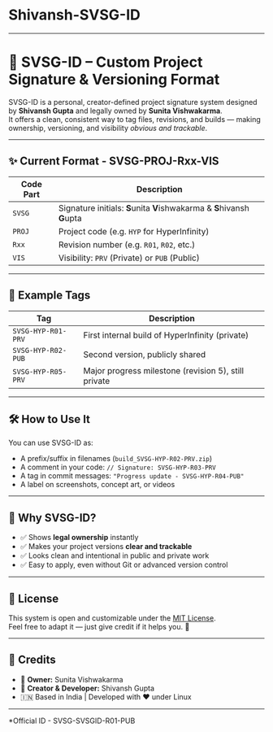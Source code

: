 # Shivansh-SVSG-ID

---

# 🧠 SVSG-ID – Custom Project Signature & Versioning Format

SVSG-ID is a personal, creator-defined project signature system designed by **Shivansh Gupta** and legally owned by **Sunita Vishwakarma**.  
It offers a clean, consistent way to tag files, revisions, and builds — making ownership, versioning, and visibility *obvious and trackable*.

---

## ✨ Current Format - SVSG-PROJ-Rxx-VIS

| Code Part | Description |
|-----------|-------------|
| `SVSG`    | Signature initials: **S**unita **V**ishwakarma & **S**hivansh **G**upta  
| `PROJ`    | Project code (e.g. `HYP` for HyperInfinity)  
| `Rxx`     | Revision number (e.g. `R01`, `R02`, etc.)  
| `VIS`     | Visibility: `PRV` (Private) or `PUB` (Public)  

---

## 🧪 Example Tags

| Tag | Description |
|-----|-------------|
| `SVSG-HYP-R01-PRV` | First internal build of HyperInfinity (private)  
| `SVSG-HYP-R02-PUB` | Second version, publicly shared  
| `SVSG-HYP-R05-PRV` | Major progress milestone (revision 5), still private  

---

## 🛠️ How to Use It

You can use SVSG-ID as:
- A prefix/suffix in filenames (`build_SVSG-HYP-R02-PRV.zip`)
- A comment in your code: `// Signature: SVSG-HYP-R03-PRV`
- A tag in commit messages: `"Progress update - SVSG-HYP-R04-PUB"`
- A label on screenshots, concept art, or videos

---

## 🔐 Why SVSG-ID?

- ✅ Shows **legal ownership** instantly
- ✅ Makes your project versions **clear and trackable**
- ✅ Looks clean and intentional in public and private work
- ✅ Easy to apply, even without Git or advanced version control

---

## 📜 License

This system is open and customizable under the [MIT License](LICENSE).  
Feel free to adapt it — just give credit if it helps you. 🙌

---

## 👑 Credits

- 👑 **Owner:** Sunita Vishwakarma  
- 🧠 **Creator & Developer:** Shivansh Gupta  
- 🇮🇳 Based in India | Developed with ❤️ under Linux

---

*Official ID - SVSG-SVSGID-R01-PUB
